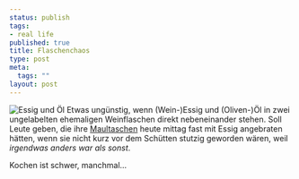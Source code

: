 ```yaml
--- 
status: publish
tags: 
- real life
published: true
title: Flaschenchaos
type: post
meta: 
  tags: ""
layout: post
---
```

<img src='http://fredericiana.de/uploads/050303essigoel.jpg' alt='Essig und &Ouml;l' class="centered" />
Etwas ungünstig, wenn (Wein-)Essig und (Oliven-)Öl in zwei ungelabelten ehemaligen Weinflaschen direkt nebeneinander stehen. Soll Leute geben, die ihre <a href="http://www.swr.de/grossmutter/rezepte/2001/08/14/rezept5.html?navigid=7">Maultaschen</a> heute mittag fast mit Essig angebraten hätten, wenn sie nicht kurz vor dem Schütten stutzig geworden wären, weil <em>irgendwas anders war als sonst</em>.

Kochen ist schwer, manchmal...
